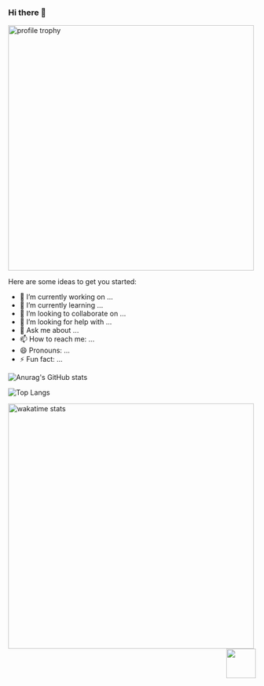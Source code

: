 ### Hi there 👋

<img alt="profile trophy" src="https://github-profile-trophy.vercel.app/?username=zknbnbdnb&column=4&theme=gruvbox&margin-w=15&margin-h=15&no-frame=true" width="500">


Here are some ideas to get you started:

- 🔭 I’m currently working on ...
- 🌱 I’m currently learning ...
- 👯 I’m looking to collaborate on ...
- 🤔 I’m looking for help with ...
- 💬 Ask me about ...
- 📫 How to reach me: ...
- 😄 Pronouns: ...
- ⚡ Fun fact: ...


![Anurag's GitHub stats](https://github-readme-stats-sigma-five.vercel.app/api?username=zknbnbdnb&show_icons=true&bg_color=30,e96443,904e95&title_color=fff&text_color=fff)

![Top Langs](https://github-readme-stats.vercel.app/api/top-langs/?username=zknbnbdnb)


<img alt="wakatime stats" src="https://github-readme-stats.vercel.app/api/wakatime?username=zknbnbdnb&layout=compact" width="500">


<img src="https://view.moezx.cc/images/2021/02/25/7217294a8cb992d37eceeb8f5a01d100.gif" height="60" align="right"/>

